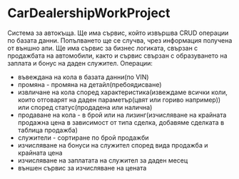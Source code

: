 # CarDealershipWorkProject
Система за автокъща. Ще има сървис, който извършва CRUD операции по базата данни. Попълването ще се случва, чрез информация получена от външно апи. Ще има сървис за бизнес логиката, свързан с продажбата на автомобили, както и сървис свързан с образуването на заплата и бонус на даден служител.
Операции:
- въвеждана на кола в базата данни(по VIN)
- промяна - промяна на детайл(пребоядисване)
- извличане на кола според характеристика(извеждаме всички коли, които отговарят на даден параметър(цвят или гориво например))
 или според статус(продадена или налична)
- продаване на кола - в брой или на лизинг(изчисляване на крайната продажна цена в зависимост от типа сделка,
 добавяме сделката в таблица продажба)
- служители - сортиране по брой продажби
- изчисляване на бонуси на служител според вида продажба и крайната цена
- изчисляване на заплатата на служител за даден месец
- външен сървис за изчисляване на цената
